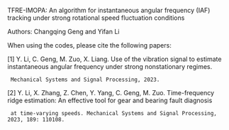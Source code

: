 TFRE-IMOPA: An algorithm for instantaneous angular frequency (IAF) tracking under strong rotational speed fluctuation conditions

Authors: Changqing Geng and Yifan Li

 When using the codes, please cite the following papers:

 [1] Y. Li, C. Geng, M. Zuo, X. Liang. Use of the vibration signal to estimate instantaneous angular frequency under strong nonstationary regimes.

     Mechanical Systems and Signal Processing, 2023.

 [2] Y. Li, X. Zhang, Z. Chen, Y. Yang, C. Geng, M. Zuo. Time-frequency ridge estimation: An effective tool for gear and bearing fault diagnosis 

     at time-varying speeds. Mechanical Systems and Signal Processing, 2023, 189: 110108.

